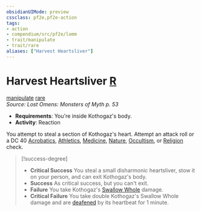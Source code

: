 ```yaml
---
obsidianUIMode: preview
cssclass: pf2e,pf2e-action
tags:
- action
- compendium/src/pf2e/lomm
- trait/manipulate
- trait/rare
aliases: ["Harvest Heartsliver"]
---
```

# Harvest Heartsliver [R](rules/core-rulebook/chapter-9-playing-the-game.md#Actions "Reaction")
[manipulate](rules/traits/manipulate.md "Manipulate General Trait")  [rare](rules/traits/rare.md "Rare Rarity Trait")  
*Source: Lost Omens: Monsters of Myth p. 53*  

- **Requirements**: You're inside Kothogaz's body.
- **Activity**: Reaction

You attempt to steal a section of Kothogaz's heart. Attempt an attack roll or a DC 40 [Acrobatics](compendium/skills.md#Acrobatics), [Athletics](compendium/skills.md#Athletics), [Medicine](compendium/skills.md#Medicine), [Nature](compendium/skills.md#Nature), [Occultism](compendium/skills.md#Occultism), or [Religion](compendium/skills.md#Religion) check.

> [!success-degree] 
> - **Critical Success** You steal a small disharmonic heartsliver, stow it on your person, and can exit Kothogaz's body.
> - **Success** As critical success, but you can't exit.
> - **Failure** You take Kothogaz's [Swallow Whole](rules/abilities/swallow-whole.md) damage.
> - **Critical Failure** You take double Kothogaz's Swallow Whole damage and are [deafened](rules/conditions.md#Deafened) by its heartbeat for 1 minute.